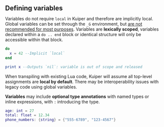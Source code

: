 <h2 style="margin:0; line-height:1.1;">Defining variables</h2>

Variables do not require `local` in Kuiper and therefore are implicitly local. Global variables can be set through the `_G` environment, but [are not recommended for most purposes](https://wiki.c2.com/?GlobalVariablesConsideredHarmful). Variables are **lexically scoped**, variables declared within a `do .. end` block or identical structure will only be accessible within that block. 

```lua
do
  x = 42 --Implicit `local`
end

print x --Outputs `nil`: variable is out of scope and released
```
When transpiling with existing Lua code, Kuiper will assume all top-level assignments are **local by default**. There may be interoperability issues with legacy code using global variables.

**Variables** may include **optional type annotations** with named types or inline expressions, with `:` introducing the type.

```lua
age: int = 27
total: float = 12.34
phone_numbers: {string} = {"555-6789", "123-4567"}
``` 